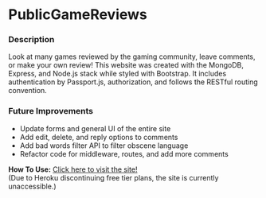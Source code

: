 # PublicGameReviews

### Description
Look at many games reviewed by the gaming community, leave comments, or make your own review! This website was created with the MongoDB, Express, and Node.js stack while styled with Bootstrap. It includes authentication by Passport.js, authorization, and follows the RESTful routing convention. 

### Future Improvements
  * Update forms and general UI of the entire site
  * Add edit, delete, and reply options to comments
  * Add bad words filter API to filter obscene language
  * Refactor code for middleware, routes, and add more comments

**How To Use:**
[Click here to visit the site!](https://secure-basin-60888.herokuapp.com/)<br>
(Due to Heroku discontinuing free tier plans, the site is currently unaccessible.)
